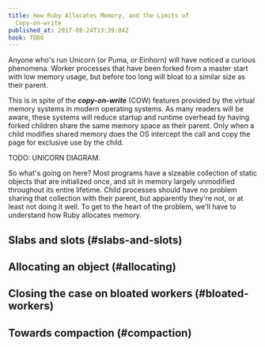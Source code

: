 ```yaml
---
title: How Ruby Allocates Memory, and the Limits of
  Copy-on-write
published_at: 2017-08-24T13:39:04Z
hook: TODO
---
```


Anyone who's run Unicorn (or Puma, or Einhorn) will have
noticed a curious phenomena. Worker processes that have
been forked from a master start with low memory usage, but
before too long will bloat to a similar size as their
parent.

This is in spite of the ***copy-on-write*** (COW) features
provided by the virtual memory systems in modern operating
systems. As many readers will be aware, these systems will
reduce startup and runtime overhead by having forked
children share the same memory space as their parent. Only
when a child modifies shared memory does the OS intercept
the call and copy the page for exclusive use by the child.

TODO: UNICORN DIAGRAM.

So what's going on here? Most programs have a sizeable
collection of static objects that are initialized once, and
sit in memory largely unmodified throughout its entire
lifetime. Child processes should have no problem sharing
that collection with their parent, but apparently they're
not, or at least not doing it well. To get to the heart of
the problem, we'll have to understand how Ruby allocates
memory.

## Slabs and slots (#slabs-and-slots)

## Allocating an object (#allocating)

## Closing the case on bloated workers (#bloated-workers)

## Towards compaction (#compaction)
